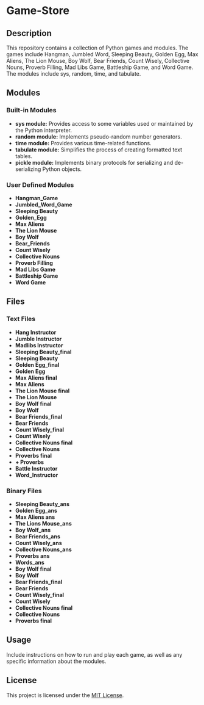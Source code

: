 # Game-Store

## Description

This repository contains a collection of Python games and modules. The games include Hangman, Jumbled Word, Sleeping Beauty, Golden Egg, Max Aliens, The Lion Mouse, Boy Wolf, Bear Friends, Count Wisely, Collective Nouns, Proverb Filling, Mad Libs Game, Battleship Game, and Word Game. The modules include sys, random, time, and tabulate.

## Modules

### Built-in Modules
- **sys module:** Provides access to some variables used or maintained by the Python interpreter.
- **random module:** Implements pseudo-random number generators.
- **time module:** Provides various time-related functions.
- **tabulate module:** Simplifies the process of creating formatted text tables.
- **pickle module:** Implements binary protocols for serializing and de-serializing Python objects.

### User Defined Modules
- **Hangman_Game**
- **Jumbled_Word_Game**
- **Sleeping Beauty**
- **Golden_Egg**
- **Max Aliens**
- **The Lion Mouse**
- **Boy Wolf**
- **Bear_Friends**
- **Count Wisely**
- **Collective Nouns**
- **Proverb Filling**
- **Mad Libs Game**
- **Battleship Game**
- **Word Game**

## Files

### Text Files
- **Hang Instructor**
- **Jumble Instructor**
- **Madlibs Instructor**
- **Sleeping Beauty_final**
- **Sleeping Beauty**
- **Golden Egg_final**
- **Golden Egg**
- **Max Aliens final**
- **Max Aliens**
- **The Lion Mouse final**
- **The Lion Mouse**
- **Boy Wolf final**
- **Boy Wolf**
- **Bear Friends_final**
- **Bear Friends**
- **Count Wisely_final**
- **Count Wisely**
- **Collective Nouns final**
- **Collective Nouns**
- **Proverbs final**
- **+ Proverbs**
- **Battle Instructor**
- **Word_Instructor**

### Binary Files
- **Sleeping Beauty_ans**
- **Golden Egg_ans**
- **Max Aliens ans**
- **The Lions Mouse_ans**
- **Boy Wolf_ans**
- **Bear Friends_ans**
- **Count Wisely_ans**
- **Collective Nouns_ans**
- **Proverbs ans**
- **Words_ans**
- **Boy Wolf final**
- **Boy Wolf**
- **Bear Friends_final**
- **Bear Friends**
- **Count Wisely_final**
- **Count Wisely**
- **Collective Nouns final**
- **Collective Nouns**
- **Proverbs final**

## Usage

Include instructions on how to run and play each game, as well as any specific information about the modules.

## License

This project is licensed under the [MIT License](LICENSE).